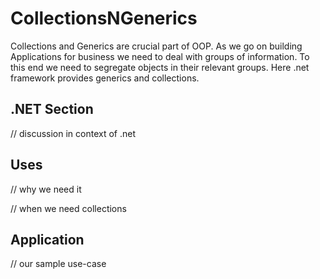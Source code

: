 # CollectionsNGenerics

Collections and Generics are crucial part of OOP. As we go on building Applications for business we need to deal with groups of information. To this end we need to segregate objects in their relevant groups. Here .net framework provides generics and collections. 

## .NET Section
// discussion in context of .net


## Uses
// why we need it

// when we need collections

## Application
// our sample use-case
